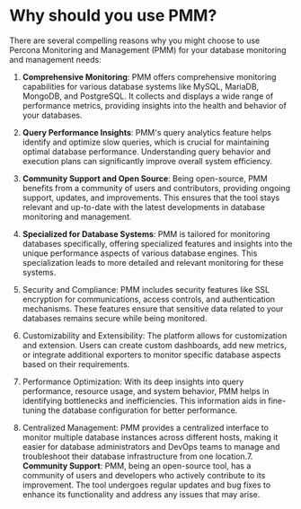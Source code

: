 # Why should you use PMM?

There are several compelling reasons why you might choose to use Percona Monitoring and Management (PMM) for your database monitoring and management needs:

1. **Comprehensive Monitoring**: PMM offers comprehensive monitoring capabilities for various database systems like MySQL, MariaDB, MongoDB, and PostgreSQL. It collects and displays a wide range of performance metrics, providing insights into the health and behavior of your databases.

2. **Query Performance Insights**: PMM's query analytics feature helps identify and optimize slow queries, which is crucial for maintaining optimal database performance. Understanding query behavior and execution plans can significantly improve overall system efficiency.

3. **Community Support and Open Source**: Being open-source, PMM benefits from a community of users and contributors, providing ongoing support, updates, and improvements. This ensures that the tool stays relevant and up-to-date with the latest developments in database monitoring and management.

4. **Specialized for Database Systems**: PMM is tailored for monitoring databases specifically, offering specialized features and insights into the unique performance aspects of various database engines. This specialization leads to more detailed and relevant monitoring for these systems.

5. Security and Compliance: PMM includes security features like SSL encryption for communications, access controls, and authentication mechanisms. These features ensure that sensitive data related to your databases remains secure while being monitored.

6. Customizability and Extensibility: The platform allows for customization and extension. Users can create custom dashboards, add new metrics, or integrate additional exporters to monitor specific database aspects based on their requirements.
7. Performance Optimization: With its deep insights into query performance, resource usage, and system behavior, PMM helps in identifying bottlenecks and inefficiencies. This information aids in fine-tuning the database configuration for better performance.
8. Centralized Management: PMM provides a centralized interface to monitor multiple database instances across different hosts, making it easier for database administrators and DevOps teams to manage and troubleshoot their database infrastructure from one location.7. **Community Support**: PMM, being an open-source tool, has a community of users and developers who actively contribute to its improvement. The tool undergoes regular updates and bug fixes to enhance its functionality and address any issues that may arise. 
